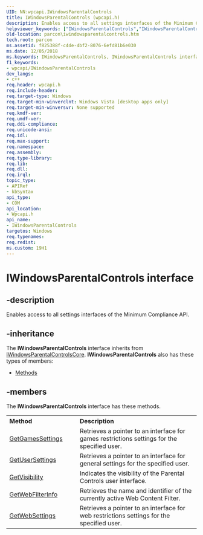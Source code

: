 ```yaml
---
UID: NN:wpcapi.IWindowsParentalControls
title: IWindowsParentalControls (wpcapi.h)
description: Enables access to all settings interfaces of the Minimum Compliance API.helpviewer_keywords: ["IWindowsParentalControls","IWindowsParentalControls interface","IWindowsParentalControls interface","described","parcon.iwindowsparentalcontrols","wpcapi/IWindowsParentalControls"]
old-location: parcon\iwindowsparentalcontrols.htm
tech.root: parcon
ms.assetid: f825388f-c4de-4bf2-8076-6efd81b6e030
ms.date: 12/05/2018
ms.keywords: IWindowsParentalControls, IWindowsParentalControls interface, IWindowsParentalControls interface,described, parcon.iwindowsparentalcontrols, wpcapi/IWindowsParentalControls
f1_keywords:
- wpcapi/IWindowsParentalControls
dev_langs:
- c++
req.header: wpcapi.h
req.include-header: 
req.target-type: Windows
req.target-min-winverclnt: Windows Vista [desktop apps only]
req.target-min-winversvr: None supported
req.kmdf-ver: 
req.umdf-ver: 
req.ddi-compliance: 
req.unicode-ansi: 
req.idl: 
req.max-support: 
req.namespace: 
req.assembly: 
req.type-library: 
req.lib: 
req.dll: 
req.irql: 
topic_type:
- APIRef
- kbSyntax
api_type:
- COM
api_location:
- Wpcapi.h
api_name:
- IWindowsParentalControls
targetos: Windows
req.typenames: 
req.redist: 
ms.custom: 19H1
---
```


# IWindowsParentalControls interface


## -description


Enables access to all settings interfaces of the Minimum Compliance API.


## -inheritance

The <b xmlns:loc="http://microsoft.com/wdcml/l10n">IWindowsParentalControls</b> interface inherits from <a href="https://msdn.microsoft.com/en-us/library/Mt847165(v=VS.85).aspx">IWindowsParentalControlsCore</a>. <b>IWindowsParentalControls</b> also has these types of members:
<ul>
<li><a href="https://docs.microsoft.com/">Methods</a></li>
</ul>

## -members

The <b>IWindowsParentalControls</b> interface has these methods.
<table class="members" id="memberListMethods">
<tr>
<th align="left" width="37%">Method</th>
<th align="left" width="63%">Description</th>
</tr>
<tr data="declared;">
<td align="left" width="37%">
<a href="https://docs.microsoft.com/windows/desktop/api/wpcapi/nf-wpcapi-iwindowsparentalcontrols-getgamessettings">GetGamesSettings</a>
</td>
<td align="left" width="63%">
Retrieves a pointer to an interface for games restrictions settings for the specified user.

</td>
</tr>
<tr data="declared;">
<td align="left" width="37%">
<a href="https://docs.microsoft.com/windows/desktop/api/wpcapi/nf-wpcapi-iwindowsparentalcontrolscore-getusersettings">GetUserSettings</a>
</td>
<td align="left" width="63%">
Retrieves a pointer to an interface for general settings for the specified user.

</td>
</tr>
<tr data="declared;">
<td align="left" width="37%">
<a href="https://docs.microsoft.com/windows/desktop/api/wpcapi/nf-wpcapi-iwindowsparentalcontrolscore-getvisibility">GetVisibility</a>
</td>
<td align="left" width="63%">
Indicates the visibility of the Parental Controls user interface.

</td>
</tr>
<tr data="declared;">
<td align="left" width="37%">
<a href="https://docs.microsoft.com/windows/desktop/api/wpcapi/nf-wpcapi-iwindowsparentalcontrolscore-getwebfilterinfo">GetWebFilterInfo</a>
</td>
<td align="left" width="63%">
Retrieves the name and identifier of the currently active Web Content Filter.

</td>
</tr>
<tr data="declared;">
<td align="left" width="37%">
<a href="https://docs.microsoft.com/windows/desktop/api/wpcapi/nf-wpcapi-iwindowsparentalcontrolscore-getwebsettings">GetWebSettings</a>
</td>
<td align="left" width="63%">
Retrieves a pointer to an interface for web restrictions settings for the specified user.

</td>
</tr>
</table> 

